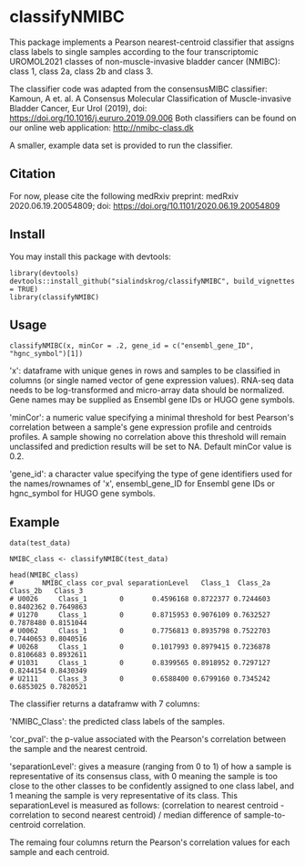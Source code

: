 # classifyNMIBC

This package implements a Pearson nearest-centroid classifier that assigns class labels to single samples according to the four transcriptomic UROMOL2021 classes of non-muscle-invasive bladder cancer (NMIBC): class 1, class 2a, class 2b and class 3.

The classifier code was adapted from the consensusMIBC classifier: Kamoun, A et. al. A Consensus Molecular Classification of Muscle-invasive Bladder Cancer, Eur Urol (2019), doi: https://doi.org/10.1016/j.eururo.2019.09.006
Both classifiers can be found on our online web application: http://nmibc-class.dk

A smaller, example data set is provided to run the classifier.


## Citation 
For now, please cite the following medRxiv preprint: medRxiv 2020.06.19.20054809; doi: https://doi.org/10.1101/2020.06.19.20054809


## Install
You may install this package with devtools:
``` {r}
library(devtools)
devtools::install_github("sialindskrog/classifyNMIBC", build_vignettes = TRUE)
library(classifyNMIBC)
```

## Usage
``` {r}
classifyNMIBC(x, minCor = .2, gene_id = c("ensembl_gene_ID", "hgnc_symbol")[1])
```
'x': dataframe with unique genes in rows and samples to be classified in columns (or single named vector of gene expression values).
RNA-seq data needs to be log-transformed and micro-array data should be normalized. Gene names may be supplied as Ensembl gene IDs or HUGO gene symbols.

'minCor': a numeric value specifying a minimal threshold for best Pearson's correlation between a sample's gene expression profile and centroids profiles. A sample showing no correlation above this threshold will remain unclassifed and prediction results will be set to NA. Default minCor value is 0.2.

'gene_id': a character value specifying the type of gene identifiers used for the names/rownames of 'x', ensembl_gene_ID for Ensembl gene IDs or hgnc_symbol for HUGO gene symbols.


## Example

``` {r}
data(test_data)

NMIBC_class <- classifyNMIBC(test_data)

head(NMIBC_class)
#       NMIBC_class cor_pval separationLevel   Class_1  Class_2a  Class_2b   Class_3
# U0026     Class_1        0       0.4596168 0.8722377 0.7244603 0.8402362 0.7649863
# U1270     Class_1        0       0.8715953 0.9076109 0.7632527 0.7878480 0.8151044
# U0062     Class_1        0       0.7756813 0.8935798 0.7522703 0.7440653 0.8040516
# U0268     Class_1        0       0.1017993 0.8979415 0.7236878 0.8106683 0.8932611
# U1031     Class_1        0       0.8399565 0.8918952 0.7297127 0.8244154 0.8430349
# U2111     Class_3        0       0.6588400 0.6799160 0.7345242 0.6853025 0.7820521

```
The classifier returns a dataframw with 7 columns:

'NMIBC_Class': the predicted class labels of the samples.

'cor_pval': the p-value associated with the Pearson's correlation between the sample and the nearest centroid.

'separationLevel': gives a measure (ranging from 0 to 1) of how a sample is representative of its consensus class, with 0 meaning the sample is too close to the other classes to be confidently assigned to one class label, and 1 meaning the sample is very representative of its class. This separationLevel is measured as follows: (correlation to nearest centroid - correlation to second nearest centroid) / median difference of sample-to-centroid correlation.

The remaing four columns return the Pearson's correlation values for each sample and each centroid.
